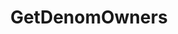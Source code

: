 ---
title: GetDenomOwners
excerpt: ''
api:
  file: consensus-chain-api.json
  operationId: get_bank-denom-owners-denom
deprecated: false
hidden: false
metadata:
  title: ''
  description: ''
  robots: index
next:
  description: ''
---